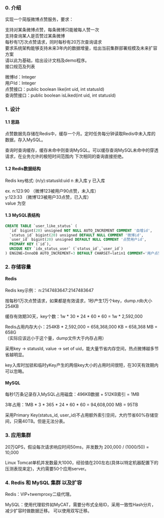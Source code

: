 ### 0. 介绍

实现一个简版微博点赞服务，要求：

支持对某条微博点赞，每条微博只能被每人赞一次  
支持查询某人是否赞过某条微博  
每秒有1万次点赞请求，同时每秒有20万次查询请求  
要求系统架构能够支持未来3年内的数据增量，给出当前集群部署规模及未来扩容方案  
请以此为基础，给出设计文档及demo程序。  
接口规范及列表  

微博Id：Integer  
用户Id：Integer  
点赞接口：public boolean like(int uid, int statusId)  
查询赞接口：public boolean isLiked(int uid, int statusId)

### 1. 设计

#### 1.1 思路
点赞数据先存储在Redis中，缓存一个月。定时任务每分钟读取Redis中未入库的数据，存入MySQL。    

查询时查询缓存，缓存未命中则查询MySQL。可以缓存查询MySQL未命中的穿透请求，在业务允许的极短时间范围内
下次相同的查询直接拒绝。

#### 1.2 Redis数据结构
 Redis key格式:  (n/y):statusId:uid   n 未入库 y 已入库  
 
 ex. n:123:90 （微博123被用户90点赞，未入库）  
     y:123:33 （微博123被用户33点赞，已入库）  
 value 为空
 
#### 1.3 MySQL表结构

```sql
CREATE TABLE `user_like_status` (
  `id` bigint(20) unsigned NOT NULL AUTO_INCREMENT COMMENT '自增id',
  `status_id` bigint(20) unsigned DEFAULT NULL COMMENT '微博id',
  `user_id` bigint(20) unsigned DEFAULT NULL COMMENT '点赞用户id',
  PRIMARY KEY (`id`),
  UNIQUE KEY `idx_status_user` (`status_id`,`user_id`)
) ENGINE=InnoDB AUTO_INCREMENT=3 DEFAULT CHARSET=latin1 COMMENT='用户点赞微博关系';

```

### 2. 存储容量  
#### Redis  
Redis key示例： n:2147483647:2147483647  

按每秒1万次点赞请求，如果都是有效请求，1秒产生1万个key，dump.rdb大小254KB  

缓存有效期30天，key个数：1w * 30 * 24 * 60 * 60 = 1w * 2,592,000

Redis占用内存大小：254KB * 2,592,000 = 658,368,000 KB = 658,368 MB = 658G  
（实际应该远小于这个量，dump文件大于内存占用）  

采用key -> statusId, value -> set of uid，能大量节省内存空间，热点微博越多节省越明显。

key入库时加锁和临时yKey产生的两倍key大小的占用时间很短，在30天有效期内可以忽略。

#### MySQL  
每秒1万条记录存入MySQL占用磁盘：496KB数据 + 512KB索引 = 1MB  

3年占用：1MB * 3 * 365 * 24 * 60 * 60 = 94,608,000 MB = 95TB  

采用Primary Key(status_id, user_id)不占用额外索引空间，大约节省60%存储空间，只需40TB。但是无法分表。  

### 3. 应用集群
20万QPS，假设每次请求响应时间50ms，并发数为 200,000 / (1000/50) = 10,000  

Linux Tomcat单机并发数最大1000，经验值在200左右(具体以特定机器配置下的压测表现来定)，大约需要50个应用server。

### 4. Redis 和 MySQL 集群 以及扩容
Redis：VIP+twemproxy二级代理。 

MySQL：使用代理软件如MyCAT，需要分布式全局ID，采用一致性Hash分片，减少扩容时做数据迁移。 可以使用双写迁移。


